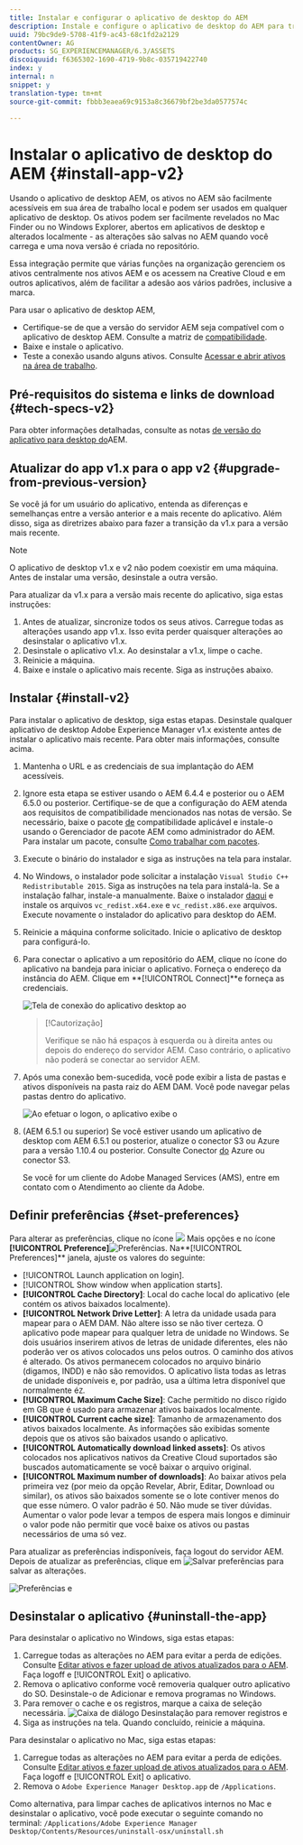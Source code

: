 ```yaml
---
title: Instalar e configurar o aplicativo de desktop do AEM
description: Instale e configure o aplicativo de desktop do AEM para trabalhar com os servidores do AEM Assets e baixe os ativos no sistema de arquivos local.
uuid: 79bc9de9-5708-41f9-ac43-68c1fd2a2129
contentOwner: AG
products: SG_EXPERIENCEMANAGER/6.3/ASSETS
discoiquuid: f6365302-1690-4719-9b8c-035719422740
index: y
internal: n
snippet: y
translation-type: tm+mt
source-git-commit: fbbb3eaea69c9153a8c36679bf2be3da0577574c

---
```



# Instalar o aplicativo de desktop do AEM {#install-app-v2}

Usando o aplicativo de desktop AEM, os ativos no AEM são facilmente acessíveis em sua área de trabalho local e podem ser usados em qualquer aplicativo de desktop. Os ativos podem ser facilmente revelados no Mac Finder ou no Windows Explorer, abertos em aplicativos de desktop e alterados localmente - as alterações são salvas no AEM quando você carrega e uma nova versão é criada no repositório.

Essa integração permite que várias funções na organização gerenciem os ativos centralmente nos ativos AEM e os acessem na Creative Cloud e em outros aplicativos, além de facilitar a adesão aos vários padrões, inclusive a marca.

Para usar o aplicativo de desktop AEM,

* Certifique-se de que a versão do servidor AEM seja compatível com o aplicativo de desktop AEM. Consulte a matriz de [compatibilidade](release-notes-of-v1.md#compatibilitymatrix).
* Baixe e instale o aplicativo.
* Teste a conexão usando alguns ativos. Consulte [Acessar e abrir ativos na área de trabalho](use-app-v1.md#openondesktop).

## Pré-requisitos do sistema e links de download {#tech-specs-v2}

Para obter informações detalhadas, consulte as notas [de versão do aplicativo para desktop do](release-notes.md)AEM.

## Atualizar do app v1.x para o app v2 {#upgrade-from-previous-version}

Se você já for um usuário do aplicativo, entenda as diferenças e semelhanças entre a versão anterior e a mais recente do aplicativo. Além disso, siga as diretrizes abaixo para fazer a transição da v1.x para a versão mais recente.

>[!NOTE]
>
>O aplicativo de desktop v1.x e v2 não podem coexistir em uma máquina. Antes de instalar uma versão, desinstale a outra versão.

Para atualizar da v1.x para a versão mais recente do aplicativo, siga estas instruções:

1. Antes de atualizar, sincronize todos os seus ativos. Carregue todas as alterações usando app v1.x. Isso evita perder quaisquer alterações ao desinstalar o aplicativo v1.x.
1. Desinstale o aplicativo v1.x. Ao desinstalar a v1.x, limpe o cache.
1. Reinicie a máquina.
1. Baixe e instale o aplicativo mais recente. Siga as instruções abaixo.

## Instalar {#install-v2}

Para instalar o aplicativo de desktop, siga estas etapas. Desinstale qualquer aplicativo de desktop Adobe Experience Manager v1.x existente antes de instalar o aplicativo mais recente. Para obter mais informações, consulte acima.

1. Mantenha o URL e as credenciais de sua implantação do AEM acessíveis.
1. Ignore esta etapa se estiver usando o AEM 6.4.4 e posterior ou o AEM 6.5.0 ou posterior. Certifique-se de que a configuração do AEM atenda aos requisitos de compatibilidade mencionados nas notas de versão. Se necessário, baixe o pacote [de](https://www.adobeaemcloud.com/content/marketplace/marketplaceProxy.html?packagePath=/content/companies/public/adobe/packages/cq640/featurepack/adobe-asset-link-support) compatibilidade aplicável e instale-o usando o Gerenciador de pacote AEM como administrador do AEM. Para instalar um pacote, consulte [Como trabalhar com pacotes](https://helpx.adobe.com/experience-manager/6-5/sites/administering/using/package-manager.html).
1. Execute o binário do instalador e siga as instruções na tela para instalar.
1. No Windows, o instalador pode solicitar a instalação `Visual Studio C++ Redistributable 2015`. Siga as instruções na tela para instalá-la. Se a instalação falhar, instale-a manualmente. Baixe o instalador [daqui](https://www.microsoft.com/en-us/download/details.aspx?id=52685) e instale os arquivos `vc_redist.x64.exe` e `vc_redist.x86.exe` arquivos. Execute novamente o instalador do aplicativo para desktop do AEM.
1. Reinicie a máquina conforme solicitado. Inicie o aplicativo de desktop para configurá-lo.
1. Para conectar o aplicativo a um repositório do AEM, clique no ícone do aplicativo na bandeja para iniciar o aplicativo. Forneça o endereço da instância do AEM. Clique em **[!UICONTROL Connect]**e forneça as credenciais.

   ![Tela de conexão do aplicativo desktop ao](assets/connect_da2.png "endereço do servidor de entradaTela de conexão ao endereço do servidor de entrada")

   >[!Cautorização]
   >
   >Verifique se não há espaços à esquerda ou à direita antes ou depois do endereço do servidor AEM. Caso contrário, o aplicativo não poderá se conectar ao servidor AEM.

1. Após uma conexão bem-sucedida, você pode exibir a lista de pastas e ativos disponíveis na pasta raiz do AEM DAM. Você pode navegar pelas pastas dentro do aplicativo.

   ![Ao efetuar o logon, o aplicativo exibe o](assets/firstview_da2.png "conteúdo DAMdepois do logon, o aplicativo exibe o conteúdo DAM")

1. (AEM 6.5.1 ou superior) Se você estiver usando um aplicativo de desktop com AEM 6.5.1 ou posterior, atualize o conector S3 ou Azure para a versão 1.10.4 ou posterior. Consulte Conector [do](https://helpx.adobe.com/experience-manager/6-5/sites/deploying/using/data-store-config.html#AzureDataStore) Azure ou conector [](https://helpx.adobe.com/experience-manager/6-5/sites/deploying/using/data-store-config.html#AmazonS3DataStore)S3.

   Se você for um cliente do Adobe Managed Services (AMS), entre em contato com o Atendimento ao cliente da Adobe.

## Definir preferências {#set-preferences}

Para alterar as preferências, clique no ícone ![](assets/do-not-localize/more_options_da2.png) Mais opções e no ícone **[!UICONTROL Preference]**![Preferências](assets/do-not-localize/preferences_icon_da2.png). Na**[!UICONTROL Preferences]** janela, ajuste os valores do seguinte:

* [!UICONTROL Launch application on login].
* [!UICONTROL Show window when application starts].
* **[!UICONTROL Cache Directory]**: Local do cache local do aplicativo (ele contém os ativos baixados localmente).
* **[!UICONTROL Network Drive Letter]**: A letra da unidade usada para mapear para o AEM DAM. Não altere isso se não tiver certeza. O aplicativo pode mapear para qualquer letra de unidade no Windows. Se dois usuários inserirem ativos de letras de unidade diferentes, eles não poderão ver os ativos colocados uns pelos outros. O caminho dos ativos é alterado. Os ativos permanecem colocados no arquivo binário (digamos, INDD) e não são removidos. O aplicativo lista todas as letras de unidade disponíveis e, por padrão, usa a última letra disponível que normalmente é`Z`.
* **[!UICONTROL Maximum Cache Size]**: Cache permitido no disco rígido em GB que é usado para armazenar ativos baixados localmente.
* **[!UICONTROL Current cache size]**: Tamanho de armazenamento dos ativos baixados localmente. As informações são exibidas somente depois que os ativos são baixados usando o aplicativo.
* **[!UICONTROL Automatically download linked assets]**: Os ativos colocados nos aplicativos nativos da Creative Cloud suportados são buscados automaticamente se você baixar o arquivo original.
* **[!UICONTROL Maximum number of downloads]**: Ao baixar ativos pela primeira vez (por meio da opção Revelar, Abrir, Editar, Download ou similar), os ativos são baixados somente se o lote contiver menos do que esse número. O valor padrão é 50. Não mude se tiver dúvidas. Aumentar o valor pode levar a tempos de espera mais longos e diminuir o valor pode não permitir que você baixe os ativos ou pastas necessários de uma só vez.

Para atualizar as preferências indisponíveis, faça logout do servidor AEM. Depois de atualizar as preferências, clique em ![Salvar preferências](assets/do-not-localize/save_preferences_da2.png) para salvar as alterações.

![Preferências e](assets/preferences_da2.png "configurações do aplicativo para desktop AEM Preferências do aplicativo para desktop")

## Desinstalar o aplicativo {#uninstall-the-app}

Para desinstalar o aplicativo no Windows, siga estas etapas:

1. Carregue todas as alterações no AEM para evitar a perda de edições. Consulte [Editar ativos e fazer upload de ativos atualizados para o AEM](using.md#edit-assets-upload-updated-assets). Faça logoff e [!UICONTROL Exit] o aplicativo.
1. Remova o aplicativo conforme você removeria qualquer outro aplicativo do SO. Desinstale-o de Adicionar e remova programas no Windows.
1. Para remover o cache e os registros, marque a caixa de seleção necessária.
   ![Caixa de diálogo Desinstalação para remover registros e](assets/uninstall_da2.png "cacheCaixa de diálogo Desinstalação para remover registros e cache")
1. Siga as instruções na tela. Quando concluído, reinicie a máquina.

Para desinstalar o aplicativo no Mac, siga estas etapas:

1. Carregue todas as alterações no AEM para evitar a perda de edições. Consulte [Editar ativos e fazer upload de ativos atualizados para o AEM](using.md#edit-assets-upload-updated-assets). Faça logoff e [!UICONTROL Exit] o aplicativo.
1. Remova o `Adobe Experience Manager Desktop.app` de `/Applications`.

Como alternativa, para limpar caches de aplicativos internos no Mac e desinstalar o aplicativo, você pode executar o seguinte comando no terminal:
`/Applications/Adobe Experience Manager Desktop/Contents/Resources/uninstall-osx/uninstall.sh`
